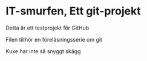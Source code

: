# IT-smurfen, Ett git-projekt

Detta är ett testprojekt för GitHub

Filen tillhör en föreläsningsserie om git

Kuxe har inte så snyggt skägg
